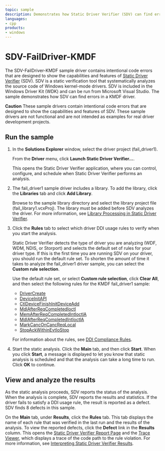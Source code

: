 ```yaml
---
topic: sample
description: Demonstrates how Static Driver Verifier (SDV) can find errors in a KMDF driver.
languages:
- cpp
products:
- windows
---
```


<!---
    name: SDV-FailDriver-KMDF
    platform: KMDF
    language: cpp
    category: StaticDriverVerifier Tools
    description: Demonstrates how Static Driver Verifier (SDV) can find errors in a KMDF driver.
    samplefwlink: http://go.microsoft.com/fwlink/p/?LinkId=617993
--->

# SDV-FailDriver-KMDF

The SDV-FailDriver-KMDF sample driver contains intentional code errors that are designed to show the capabilities and features of [Static Driver Verifier](http://msdn.microsoft.com/en-us/library/windows/hardware/ff552808) (SDV). SDV is a static verification tool that systematically analyzes the source code of Windows kernel-mode drivers. SDV is included in the Windows Driver Kit (WDK) and can be run from Microsoft Visual Studio. The sample demonstrates how SDV can find errors in a KMDF driver.

**Caution** These sample drivers contain intentional code errors that are designed to show the capabilities and features of SDV. These sample drivers are not functional and are not intended as examples for real driver development projects.

## Run the sample

1. In the **Solutions Explorer** window, select the driver project (fail\_driver1).

    From the **Driver** menu, click **Launch Static Driver Verifier...**.

    This opens the Static Driver Verifier application, where you can control, configure, and schedule when Static Driver Verifier performs an analysis.

1. The fail\_driver1 sample driver includes a library. To add the library, click the **Libraries** tab and click **Add Library**.

    Browse to the sample library directory and select the library project file (fail\_library1.vcxProj). The library must be added before SDV analyzes the driver. For more information, see [Library Processing in Static Driver Verifier](http://msdn.microsoft.com/en-us/library/windows/hardware/ff548182).

1. Click the **Rules** tab to select which driver DDI usage rules to verify when you start the analysis.

    Static Driver Verifier detects the type of driver you are analyzing (WDF, WDM, NDIS, or Storport) and selects the default set of rules for your driver type. If this is the first time you are running SDV on your driver, you should run the default rule set. To shorten the amount of time it takes to analyze the fail\_driver1 driver sample, you can select the **Custom rule selection**.

    Use the default rule set, or select **Custom rule selection**, click **Clear All**, and then select the following rules for the KMDF fail\_driver1 sample:

    - [DriverCreate](http://msdn.microsoft.com/en-us/library/windows/hardware/ff544957)
    - [DeviceInitAPI](http://msdn.microsoft.com/en-us/library/windows/hardware/ff544843)
    - [CtlDeviceFinishInitDeviceAdd](http://msdn.microsoft.com/en-us/library/windows/hardware/ff543607)
    - [MdlAfterReqCompletedIoctl](http://msdn.microsoft.com/en-us/library/windows/hardware/ff549047)
    - [MemAfterReqCompletedIntIoctlA](http://msdn.microsoft.com/en-us/library/windows/hardware/ff549090)
    - [MdlAfterReqCompletedIntIoctlA](http://msdn.microsoft.com/en-us/library/windows/hardware/ff549042)
    - [MarkCancOnCancReqLocal](http://msdn.microsoft.com/en-us/library/windows/hardware/ff549011)
    - [StopAckWithinEvtIoStop](http://msdn.microsoft.com/en-us/library/windows/hardware/ff552846)

    For information about the rules, see [DDI Compliance Rules](http://msdn.microsoft.com/en-us/library/windows/hardware/ff552840).

1. Start the static analysis. Click the **Main** tab, and then click **Start**. When you click **Start**, a message is displayed to let you know that static analysis is scheduled and that the analysis can take a long time to run. Click **OK** to continue.

## View and analyze the results

As the static analysis proceeds, SDV reports the status of the analysis. When the analysis is complete, SDV reports the results and statistics. If the driver fails to satisfy a DDI usage rule, the result is reported as a defect. SDV finds 8 defects in this sample.

On the **Main** tab, under **Results**, click the **Rules** tab. This tab displays the name of each rule that was verified in the last run and the results of the analysis. To view the reported defects, click the **Defect** link in the **Results** column. This opens the [Static Driver Verifier Report Page](http://msdn.microsoft.com/en-us/library/windows/hardware/ff552834) and the [Trace Viewer](http://msdn.microsoft.com/en-us/library/windows/hardware/ff544659), which displays a trace of the code path to the rule violation. For more information, see [Interpreting Static Driver Verifier Results](http://msdn.microsoft.com/en-us/library/windows/hardware/ff547228).
